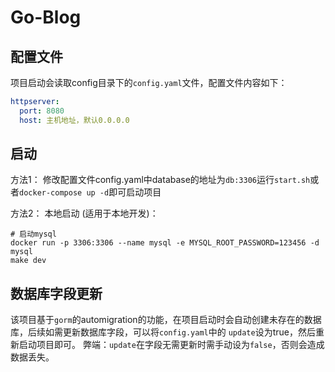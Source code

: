 # Go-Blog

## 配置文件
项目启动会读取config目录下的`config.yaml`文件，配置文件内容如下：
```yaml
httpserver:
  port: 8080
  host: 主机地址，默认0.0.0.0
```

## 启动
方法1：
修改配置文件config.yaml中database的地址为`db:3306`运行`start.sh`或者`docker-compose up -d`即可启动项目

方法2：
本地启动 (适用于本地开发)：
```shell
# 启动mysql
docker run -p 3306:3306 --name mysql -e MYSQL_ROOT_PASSWORD=123456 -d mysql
make dev
```

## 数据库字段更新
该项目基于`gorm`的automigration的功能，在项目启动时会自动创建未存在的数据库，后续如需更新数据库字段，可以将`config.yaml`中的
`update`设为true，然后重新启动项目即可。
弊端：`update`在字段无需更新时需手动设为`false`，否则会造成数据丢失。